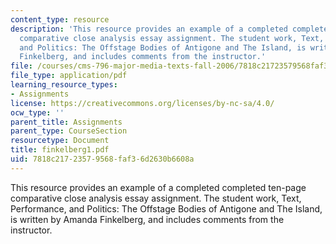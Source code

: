 ```yaml
---
content_type: resource
description: 'This resource provides an example of a completed completed ten-page
  comparative close analysis essay assignment. The student work, Text, Performance,
  and Politics: The Offstage Bodies of Antigone and The Island, is written by Amanda
  Finkelberg, and includes comments from the instructor.'
file: /courses/cms-796-major-media-texts-fall-2006/7818c21723579568faf36d2630b6608a_finkelberg1.pdf
file_type: application/pdf
learning_resource_types:
- Assignments
license: https://creativecommons.org/licenses/by-nc-sa/4.0/
ocw_type: ''
parent_title: Assignments
parent_type: CourseSection
resourcetype: Document
title: finkelberg1.pdf
uid: 7818c217-2357-9568-faf3-6d2630b6608a
---
```

This resource provides an example of a completed completed ten-page comparative close analysis essay assignment. The student work, Text, Performance, and Politics: The Offstage Bodies of Antigone and The Island, is written by Amanda Finkelberg, and includes comments from the instructor.